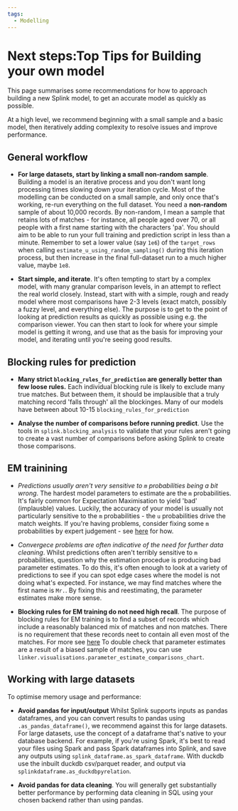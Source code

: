 ```yaml
---
tags:
  - Modelling
---
```


# Next steps:Top Tips for Building your own model

This page summarises some recommendations for how to approach building a new Splink model, to get an accurate model as quickly as possible.

At a high level, we recommend beginning with a small sample and a basic model, then iteratively adding complexity to resolve issues and improve performance.

## General workflow

- **For large datasets, start by linking a small non-random sample**. Building a model is an iterative process and you don't want long processing times slowing down your iteration cycle. Most of the modelling can be conducted on a small sample, and only once that's working, re-run everything on the full dataset.  You need a **non-random** sample of about 10,000 records. By non-random, I mean a sample that retains lots of matches - for instance, all people aged over 70, or all people with a first name starting with the characters 'pa'.  You should aim to be able to run your full training and prediction script in less than a minute. Remember to set a lower value (say `1e6`) of the `target_rows` when calling `estimate_u_using_random_sampling()` during this iteration process, but then increase in the final full-dataset run to a much higher value, maybe `1e8`.

- **Start simple, and iterate**.  It's often tempting to start by a complex model, with many granular comparison levels, in an attempt to reflect the real world closely.  Instead, start with with a simple, rough and ready model where most comparisons have 2-3 levels (exact match, possibly a fuzzy level, and everything else).  The purpose is to get to the point of looking at prediction results as quickly as possible using e.g. the comparison viewer.  You can then start to look for where your simple model is getting it wrong, and use that as the basis for improving your model, and iterating until you're seeing good results.

## Blocking rules for prediction

- **Many strict `blocking_rules_for_prediction` are generally better than few loose rules.**  Each individual blocking rule is likely to exclude many true matches.  But between them, it should be implausible that a truly matching record 'falls through' all the blockinges.  Many of our models have between about 10-15 `blocking_rules_for_prediction`

- **Analyse the number of comparisons before running predict**.  Use the tools in `splink.blocking_analysis` to validate that your rules aren't going to create a vast number of comparisons before asking Splink to create those comparisons.

## EM trainining

- *Predictions usually aren't very sensitive to `m` probabilities being a bit wrong*.  The hardest model parameters to estimate are the `m` probabilities.  It's fairly common for Expectation Maximisation to yield 'bad' (implausble) values.  Luckily, the accuracy of your model is usually not particularly sensitive to the `m` probabilities - the `u` probabilities drive the match weights.  If you're having problems, consider fixing some `m` probabilities by expert judgement - see [here](https://github.com/moj-analytical-services/splink/pull/2379) for how.

- *Convergece problems are often indicative of the need for further data cleaning*.  Whilst predictions often aren't terribly sensitive to `m` probabilities, question why the estimation procedue is producing bad parameter estimates.  To do this, it's often enough to look at a variety of predictions to see if you can spot edge cases where the model is not doing what's expected.  For instance, we may find matches where the first name is `Mr.`.  By fixing this and reestimating, the parameter estimates make more sense.

- **Blocking rules for EM training do not need high recall**.  The purpose of blocking rules for EM training is to find a subset of records which include a reasonably balanced mix of matches and non matches.  There is no requirement that these records neet to contain all even most of the matches.  For more see [here](https://moj-analytical-services.github.io/splink/topic_guides/blocking/model_training.html)  To double check that parameter estimates are a result of a biased sample of matches, you can use `linker.visualisations.parameter_estimate_comparisons_chart`.

## Working with large datasets

To optimise memory usage and performance:

- **Avoid pandas for input/output** Whilst Splink supports inputs as pandas dataframes, and you can convert results to pandas using `.as_pandas_dataframe()`, we recommend against this for large datasets.  For large datasets, use the concept of a dataframe that's native to your database backend.  For example, if you're using Spark, it's best to read your files using Spark and pass Spark dataframes into Splink, and save any outputs using `splink_dataframe.as_spark_dataframe`.  With duckdb use the inbuilt duckdb csv/parquet reader, and output via `splinkdataframe.as_duckdbpyrelation`.

- **Avoid pandas for data cleaning**.  You will generally get substantially better performance by performing data cleaning in SQL using your chosen backend rather than using pandas.

